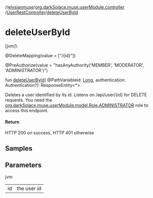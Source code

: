 //[elysianmuse](../../../index.md)/[org.darkSolace.muse.userModule.controller](../index.md)
/[UserRestController](index.md)/[deleteUserById](delete-user-by-id.md)

# deleteUserById

[jvm]\

@DeleteMapping(value = ["/{id}"])

@PreAuthorize(value = "hasAnyAuthority('MEMBER', 'MODERATOR', 'ADMINISTRATOR')")

fun [deleteUserById](delete-user-by-id.md)(
@PathVariableid: [Long](https://kotlinlang.org/api/latest/jvm/stdlib/kotlin/-long/index.html), authentication:
Authentication?): ResponseEntity&lt;*&gt;

Deletes a user identified by its id. Listens on /api/user/{id} for DELETE requests. You need
the [org.darkSolace.muse.userModule.model.Role.ADMINISTRATOR](../../org.darkSolace.muse.userModule.model/-role/-a-d-m-i-n-i-s-t-r-a-t-o-r/index.md)
role to access this endpoint.

#### Return

HTTP 200 on success, HTTP 401 otherwise

## Samples

## Parameters

jvm

| | |
|---|---|
| id | the user id |
